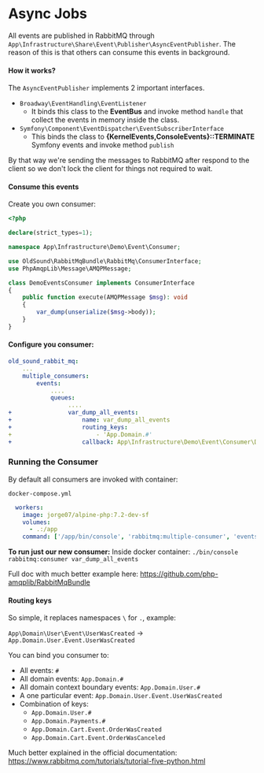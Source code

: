# Async Jobs

All events are published in RabbitMQ through `App\Infrastructure\Share\Event\Publisher\AsyncEventPublisher`. The reason of this is that others can consume this events in background.

#### How it works?

The `AsyncEventPublisher` implements 2 important interfaces.

- `Broadway\EventHandling\EventListener`
	- It binds this class to the **EventBus** and invoke method `handle` that collect the events in memory inside the class.
- `Symfony\Component\EventDispatcher\EventSubscriberInterface`
	- This binds the class to **{KernelEvents,ConsoleEvents}::TERMINATE** Symfony events and invoke method `publish`

By that way we're sending the messages to RabbitMQ after respond to the client so we don't lock the client for things not required to wait.

#### Consume this events

Create you own consumer:
```php
<?php

declare(strict_types=1);

namespace App\Infrastructure\Demo\Event\Consumer;

use OldSound\RabbitMqBundle\RabbitMq\ConsumerInterface;
use PhpAmqpLib\Message\AMQPMessage;

class DemoEventsConsumer implements ConsumerInterface
{
    public function execute(AMQPMessage $msg): void
    {
        var_dump(unserialize($msg->body));
    }
}
```

#### Configure you consumer:

```yaml
old_sound_rabbit_mq:
	...
    multiple_consumers:
        events:
            ....
            queues:
                 ....
+                var_dump_all_events:
+                    name: var_dump_all_events
+                    routing_keys:
+                        - 'App.Domain.#'
+                    callback: App\Infrastructure\Demo\Event\Consumer\DemoEventsConsumer
```

### Running the Consumer

By default all consumers are invoked with container:

`docker-compose.yml`
```yaml
  workers:
    image: jorge07/alpine-php:7.2-dev-sf
    volumes:
      - .:/app
    command: ['/app/bin/console', 'rabbitmq:multiple-consumer', 'events']
```

**To run just our new consumer:** Inside docker container:
`./bin/console rabbitmq:consumer var_dump_all_events`

Full doc with much better example here: https://github.com/php-amqplib/RabbitMqBundle

#### Routing keys

So simple, it replaces namespaces `\` for `.`, example:

`App\Domain\User\Event\UserWasCreated` -> `App.Domain.User.Event.UserWasCreated`

You can bind you consumer to:
 
 - All events: `#` 
 - All domain events: `App.Domain.#`
 - All domain context boundary events: `App.Domain.User.#`
 - A one particular event: `App.Domain.User.Event.UserWasCreated`
 - Combination of keys:
    - `App.Domain.User.#`
    - `App.Domain.Payments.#`
    - `App.Domain.Cart.Event.OrderWasCreated`
    - `App.Domain.Cart.Event.OrderWasCanceled`
 
 Much better explained in the official documentation: https://www.rabbitmq.com/tutorials/tutorial-five-python.html
 